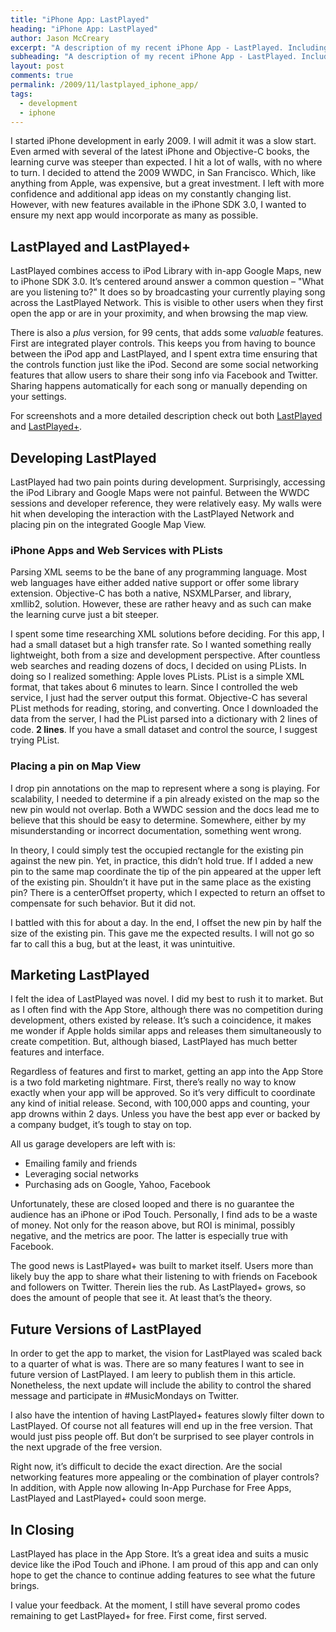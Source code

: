 ```yaml
---
title: "iPhone App: LastPlayed"
heading: "iPhone App: LastPlayed"
author: Jason McCreary
excerpt: "A description of my recent iPhone App - LastPlayed. Including development notes, marketing strategy, future direction, and an invitation for your feedback. Complete with a shameless plug for you to download the app for free."
subheading: "A description of my recent iPhone App - LastPlayed. Including development notes, marketing strategy, future direction, and an invitation for your feedback. Complete with a shameless plug for you to download the app for free."
layout: post
comments: true
permalink: /2009/11/lastplayed_iphone_app/
tags:
  - development
  - iphone
---
```

I started iPhone development in early 2009. I will admit it was a slow start. Even armed with several of the latest iPhone and Objective-C books, the learning curve was steeper than expected. I hit a lot of walls, with no where to turn. I decided to attend the 2009 WWDC, in San Francisco. Which, like anything from Apple, was expensive, but a great investment. I left with more confidence and additional app ideas on my constantly changing list. However, with new features available in the iPhone SDK 3.0, I wanted to ensure my next app would incorporate as many as possible.

## LastPlayed and LastPlayed+

LastPlayed combines access to iPod Library with in-app Google Maps, new to iPhone SDK 3.0. It&rsquo;s centered around answer a common question – "What are you listening to?" It does so by broadcasting your currently playing song across the LastPlayed Network. This is visible to other users when they first open the app or are in your proximity, and when browsing the map view.

There is also a *plus* version, for 99 cents, that adds some *valuable* features. First are integrated player controls. This keeps you from having to bounce between the iPod app and LastPlayed, and I spent extra time ensuring that the controls function just like the iPod. Second are some social networking features that allow users to share their song info via Facebook and Twitter. Sharing happens automatically for each song or manually depending on your settings.

For screenshots and a more detailed description check out both [LastPlayed][1] and [LastPlayed+][2].

## Developing LastPlayed

LastPlayed had two pain points during development. Surprisingly, accessing the iPod Library and Google Maps were not painful. Between the WWDC sessions and developer reference, they were relatively easy. My walls were hit when developing the interaction with the LastPlayed Network and placing pin on the integrated Google Map View.

### iPhone Apps and Web Services with PLists

Parsing XML seems to be the bane of any programming language. Most web languages have either added native support or offer some library extension. Objective-C has both a native, NSXMLParser, and library, xmllib2, solution. However, these are rather heavy and as such can make the learning curve just a bit steeper.

I spent some time researching XML solutions before deciding. For this app, I had a small dataset but a high transfer rate. So I wanted something really lightweight, both from a size and development perspective. After countless web searches and reading dozens of docs, I decided on using PLists. In doing so I realized something: Apple loves PLists. PList is a simple XML format, that takes about 6 minutes to learn. Since I controlled the web service, I just had the server output this format. Objective-C has several PList methods for reading, storing, and converting. Once I downloaded the data from the server, I had the PList parsed into a dictionary with 2 lines of code. **2 lines**. If you have a small dataset and control the source, I suggest trying PList.

### Placing a pin on Map View

I drop pin annotations on the map to represent where a song is playing. For scalability, I needed to determine if a pin already existed on the map so the new pin would not overlap. Both a WWDC session and the docs lead me to believe that this should be easy to determine. Somewhere, either by my misunderstanding or incorrect documentation, something went wrong.

In theory, I could simply test the occupied rectangle for the existing pin against the new pin. Yet, in practice, this didn&rsquo;t hold true. If I added a new pin to the same map coordinate the tip of the pin appeared at the upper left of the existing pin. Shouldn&rsquo;t it have put in the same place as the existing pin? There is a centerOffset property, which I expected to return an offset to compensate for such behavior. But it did not.

I battled with this for about a day. In the end, I offset the new pin by half the size of the existing pin. This gave me the expected results. I will not go so far to call this a bug, but at the least, it was unintuitive.

## Marketing LastPlayed

I felt the idea of LastPlayed was novel. I did my best to rush it to market. But as I often find with the App Store, although there was no competition during development, others existed by release. It&rsquo;s such a coincidence, it makes me wonder if Apple holds similar apps and releases them simultaneously to create competition. But, although biased, LastPlayed has much better features and interface. 

Regardless of features and first to market, getting an app into the App Store is a two fold marketing nightmare. First, there&rsquo;s really no way to know exactly when your app will be approved. So it&rsquo;s very difficult to coordinate any kind of initial release. Second, with 100,000 apps and counting, your app drowns within 2 days. Unless you have the best app ever or backed by a company budget, it&rsquo;s tough to stay on top.

All us garage developers are left with is:

*   Emailing family and friends
*   Leveraging social networks
*   Purchasing ads on Google, Yahoo, Facebook

Unfortunately, these are closed looped and there is no guarantee the audience has an iPhone or iPod Touch. Personally, I find ads to be a waste of money. Not only for the reason above, but ROI is minimal, possibly negative, and the metrics are poor. The latter is especially true with Facebook.

The good news is LastPlayed+ was built to market itself. Users more than likely buy the app to share what their listening to with friends on Facebook and followers on Twitter. Therein lies the rub. As LastPlayed+ grows, so does the amount of people that see it. At least that&rsquo;s the theory.

## Future Versions of LastPlayed

In order to get the app to market, the vision for LastPlayed was scaled back to a quarter of what is was. There are so many features I want to see in future version of LastPlayed. I am leery to publish them in this article. Nonetheless, the next update will include the ability to control the shared message and participate in #MusicMondays on Twitter.

I also have the intention of having LastPlayed+ features slowly filter down to LastPlayed. Of course not all features will end up in the free version. That would just piss people off. But don&rsquo;t be surprised to see player controls in the next upgrade of the free version.

Right now, it&rsquo;s difficult to decide the exact direction. Are the social networking features more appealing or the combination of player controls? In addition, with Apple now allowing In-App Purchase for Free Apps, LastPlayed and LastPlayed+ could soon merge.

## In Closing

LastPlayed has place in the App Store. It&rsquo;s a great idea and suits a music device like the iPod Touch and iPhone. I am proud of this app and can only hope to get the chance to continue adding features to see what the future brings.

I value your feedback. At the moment, I still have several promo codes remaining to get LastPlayed+ for free. First come, first served.

 [1]: http://iphone.pureconcepts.net/app/lastplayed/
 [2]: http://iphone.pureconcepts.net/app/lastplayedplus/
